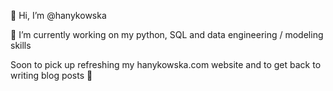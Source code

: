 👋 Hi, I’m @hanykowska
<!-- - 👀 I’m interested in ... -->
🌱 I’m currently working on my python, SQL and data engineering / modeling skills

Soon to pick up refreshing my hanykowska.com website and to get back to writing blog posts 🦙
<!-- - 💞️ I’m looking to collaborate on python projects -->
<!-- - 📫 How to reach me ... -->

<!---
hanykowska/hanykowska is a ✨ special ✨ repository because its `README.md` (this file) appears on your GitHub profile.
You can click the Preview link to take a look at your changes.
--->
